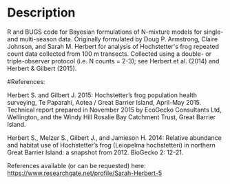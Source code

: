 # Description
R and BUGS code for Bayesian formulations of N-mixture models for single- and multi-season data.
Originally formulated by Doug P. Armstrong, Claire Johnson, and Sarah M. Herbert for analysis of Hochstetter's frog repeated count data collected from 100 m transects. Collected using a double- or triple-observer protocol (i.e. N counts = 2-3); see Herbert et al. (2014) and Herbert & Gilbert (2015). 

#References: 

Herbert S. and Gilbert J. 2015: Hochstetter’s frog population health surveying, Te Paparahi, Aotea / Great Barrier Island, April-May 2015. Technical report prepared in November 2015 by EcoGecko Consultants Ltd, Wellington, and the Windy Hill Rosalie Bay Catchment Trust, Great Barrier Island.

Herbert S., Melzer S., Gilbert J., and Jamieson H. 2014: Relative abundance and habitat use of Hochstetter’s frog (Leiopelma hochstetteri) in northern Great Barrier Island: a snapshot from 2012. BioGecko 2: 12-21.

References available (or can be requested) here: https://www.researchgate.net/profile/Sarah-Herbert-5
